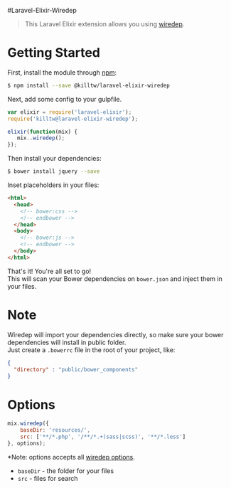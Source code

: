 #Laravel-Elixir-Wiredep

> This Laravel Elixir extension allows you using [wiredep](https://github.com/taptapship/wiredep).

# Getting Started
First, install the module through [npm](https://npmjs.org):

```bash
$ npm install --save @killtw/laravel-elixir-wiredep
```

Next, add some config to your gulpfile.

```js
var elixir = require('laravel-elixir');
require('killtw@laravel-elixir-wiredep');

elixir(function(mix) {
   mix..wiredep();
});
```

Then install your dependencies:

```bash
$ bower install jquery --save
```

Inset placeholders in your files:

```html
<html>
  <head>
    <!-- bower:css -->
    <!-- endbower -->
  </head>
  <body>
    <!-- bower:js -->
    <!-- endbower -->
  </body>
</html>
```

That's it! You're all set to go!<br>This will scan your Bower dependencies on `bower.json` and inject them in your files.

# Note
Wiredep will import your dependencies directly, so make sure your bower dependencies will install in public folder.<br>Just create a `.bowerrc` file in the root of your project, like:

```json
{
  "directory" : "public/bower_components"
}
```

# Options

```js
mix.wiredep({
    baseDir: 'resources/',
    src: ['**/*.php', '/**/*.+(sass|scss)', '**/*.less']
}, options);
```
*Note: options accepts all [wiredep options](https://github.com/taptapship/wiredep#configuration).

* `baseDir` - the folder for your files
* `src` - files for search
